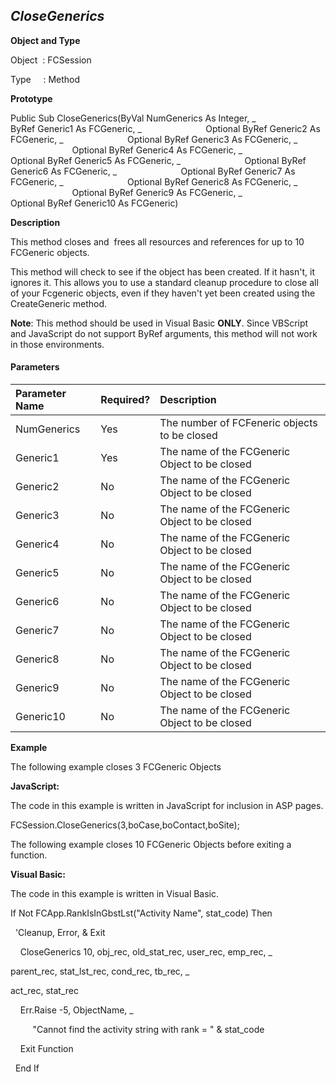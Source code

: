 _CloseGenerics_
---------------

**Object and Type**

Object  : FCSession

Type     : Method

**Prototype**

Public Sub CloseGenerics(ByVal NumGenerics As Integer, _
                         ByRef Generic1 As FCGeneric, _
                         Optional ByRef Generic2 As FCGeneric, _
                         Optional ByRef Generic3 As FCGeneric, _
                         Optional ByRef Generic4 As FCGeneric, _
                         Optional ByRef Generic5 As FCGeneric, _
                         Optional ByRef Generic6 As FCGeneric, _
                         Optional ByRef Generic7 As FCGeneric, _
                         Optional ByRef Generic8 As FCGeneric, _
                         Optional ByRef Generic9 As FCGeneric, _
                         Optional ByRef Generic10 As FCGeneric)

**Description**

This method closes and  frees all resources and references for up to 10 FCGeneric objects.

This method will check to see if the object has been created. If it hasn't, it ignores it. This allows you to use a standard cleanup procedure to close all of your Fcgeneric objects, even if they haven't yet been created using the CreateGeneric method.

**Note**: This method should be used in Visual Basic **ONLY**. Since VBScript and JavaScript do not support ByRef arguments, this method will not work in those environments.

#### Parameters

| Parameter Name | Required? | Description |
|:--- |:--- |:--- |
| NumGenerics | Yes | The number of FCFeneric objects to be closed |
| Generic1 | Yes | The name of the FCGeneric Object to be closed |
| Generic2 | No | The name of the FCGeneric Object to be closed |
| Generic3 | No | The name of the FCGeneric Object to be closed |
| Generic4 | No | The name of the FCGeneric Object to be closed |
| Generic5 | No | The name of the FCGeneric Object to be closed |
| Generic6 | No | The name of the FCGeneric Object to be closed |
| Generic7 | No | The name of the FCGeneric Object to be closed |
| Generic8 | No | The name of the FCGeneric Object to be closed |
| Generic9 | No | The name of the FCGeneric Object to be closed |
| Generic10 | No | The name of the FCGeneric Object to be closed |

**Example**

The following example closes 3 FCGeneric Objects

**JavaScript:**

The code in this example is written in JavaScript for inclusion in ASP pages.

FCSession.CloseGenerics(3,boCase,boContact,boSite);

The following example closes 10 FCGeneric Objects before exiting a function.

**Visual Basic:**

The code in this example is written in Visual Basic.

If Not FCApp.RankIsInGbstLst("Activity Name", stat_code) Then

  'Cleanup, Error, & Exit

    CloseGenerics 10, obj_rec, old_stat_rec, user_rec, emp_rec, _

 parent_rec, stat_lst_rec, cond_rec, tb_rec, _

 act_rec, stat_rec

    Err.Raise -5, ObjectName, _

         "Cannot find the activity string with rank = " & stat_code

    Exit Function

  End If